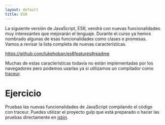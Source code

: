 ```yaml
---
layout: default
title: ES6
---
```


La siguiente versión de JavaScript, ES6, vendrá con nuevas funcionalidades muy interesantes que mejorarán el lenguaje. Durante el curso ya hemos nombrado algunas de esas funcionalidades como clases o promesas. Vamos a revisar la lista completa de nuevas características.

https://github.com/lukehoban/es6features#readme

Muchas de estas características todavía no están implementadas por los navegadores pero podemos usarlas ya si utilizamos un compilador como [traceur](https://github.com/google/traceur-compiler).

# Ejercicio

Pruebas las nuevas funcionalidades de JavaScript compilando el código con traceur. Puedes utilizar el proyecto gulp que está preparado o hacer las pruebas directamente en [jsbin](http://jsbin.com/EvAKIne/281/edit).
